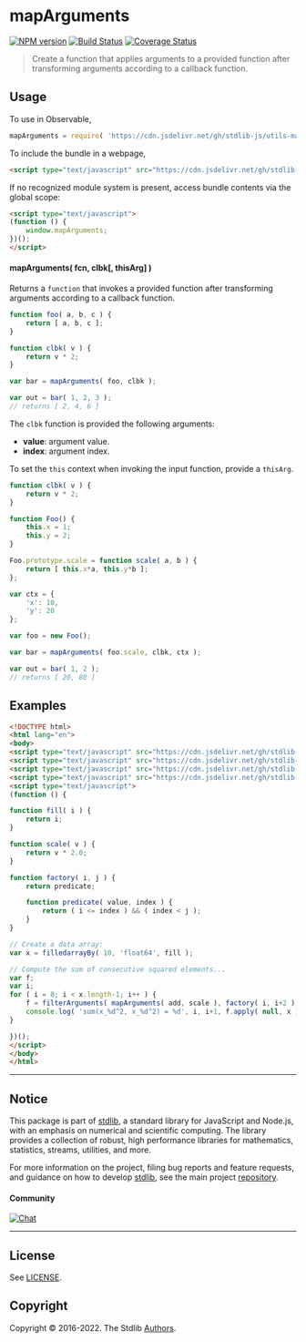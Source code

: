 <!--

@license Apache-2.0

Copyright (c) 2021 The Stdlib Authors.

Licensed under the Apache License, Version 2.0 (the "License");
you may not use this file except in compliance with the License.
You may obtain a copy of the License at

   http://www.apache.org/licenses/LICENSE-2.0

Unless required by applicable law or agreed to in writing, software
distributed under the License is distributed on an "AS IS" BASIS,
WITHOUT WARRANTIES OR CONDITIONS OF ANY KIND, either express or implied.
See the License for the specific language governing permissions and
limitations under the License.

-->

# mapArguments

[![NPM version][npm-image]][npm-url] [![Build Status][test-image]][test-url] [![Coverage Status][coverage-image]][coverage-url] <!-- [![dependencies][dependencies-image]][dependencies-url] -->

> Create a function that applies arguments to a provided function after transforming arguments according to a callback function.

<!-- Section to include introductory text. Make sure to keep an empty line after the intro `section` element and another before the `/section` close. -->

<section class="intro">

</section>

<!-- /.intro -->

<!-- Package usage documentation. -->



<section class="usage">

## Usage

To use in Observable,

```javascript
mapArguments = require( 'https://cdn.jsdelivr.net/gh/stdlib-js/utils-map-arguments@umd/bundle.js' )
```

To include the bundle in a webpage,

```html
<script type="text/javascript" src="https://cdn.jsdelivr.net/gh/stdlib-js/utils-map-arguments@umd/bundle.js"></script>
```

If no recognized module system is present, access bundle contents via the global scope:

```html
<script type="text/javascript">
(function () {
    window.mapArguments;
})();
</script>
```

#### mapArguments( fcn, clbk\[, thisArg] )

Returns a `function` that invokes a provided function after transforming arguments according to a callback function.

```javascript
function foo( a, b, c ) {
    return [ a, b, c ];
}

function clbk( v ) {
    return v * 2;
}

var bar = mapArguments( foo, clbk );

var out = bar( 1, 2, 3 );
// returns [ 2, 4, 6 ]
```

The `clbk` function is provided the following arguments:

-   **value**: argument value.
-   **index**: argument index.

To set the `this` context when invoking the input function, provide a `thisArg`.

<!-- eslint-disable no-restricted-syntax -->

```javascript
function clbk( v ) {
    return v * 2;
}

function Foo() {
    this.x = 1;
    this.y = 2;
}

Foo.prototype.scale = function scale( a, b ) {
    return [ this.x*a, this.y*b ];
};

var ctx = {
    'x': 10,
    'y': 20
};

var foo = new Foo();

var bar = mapArguments( foo.scale, clbk, ctx );

var out = bar( 1, 2 );
// returns [ 20, 80 ]
```

</section>

<!-- /.usage -->

<!-- Package usage notes. Make sure to keep an empty line after the `section` element and another before the `/section` close. -->

<section class="notes">

</section>

<!-- /.notes -->

<!-- Package usage examples. -->

<section class="examples">

## Examples

<!-- eslint no-undef: "error" -->

```html
<!DOCTYPE html>
<html lang="en">
<body>
<script type="text/javascript" src="https://cdn.jsdelivr.net/gh/stdlib-js/array-filled-by@umd/bundle.js"></script>
<script type="text/javascript" src="https://cdn.jsdelivr.net/gh/stdlib-js/math-base-ops-add@umd/bundle.js"></script>
<script type="text/javascript" src="https://cdn.jsdelivr.net/gh/stdlib-js/utils-filter-arguments@umd/bundle.js"></script>
<script type="text/javascript" src="https://cdn.jsdelivr.net/gh/stdlib-js/utils-map-arguments@umd/bundle.js"></script>
<script type="text/javascript">
(function () {

function fill( i ) {
    return i;
}

function scale( v ) {
    return v * 2.0;
}

function factory( i, j ) {
    return predicate;

    function predicate( value, index ) {
        return ( i <= index ) && ( index < j );
    }
}

// Create a data array:
var x = filledarrayBy( 10, 'float64', fill );

// Compute the sum of consecutive squared elements...
var f;
var i;
for ( i = 0; i < x.length-1; i++ ) {
    f = filterArguments( mapArguments( add, scale ), factory( i, i+2 ) );
    console.log( 'sum(x_%d^2, x_%d^2) = %d', i, i+1, f.apply( null, x ) );
}

})();
</script>
</body>
</html>
```

</section>

<!-- /.examples -->

<!-- Section to include cited references. If references are included, add a horizontal rule *before* the section. Make sure to keep an empty line after the `section` element and another before the `/section` close. -->

<section class="references">

</section>

<!-- /.references -->

<!-- Section for related `stdlib` packages. Do not manually edit this section, as it is automatically populated. -->

<section class="related">

</section>

<!-- /.related -->

<!-- Section for all links. Make sure to keep an empty line after the `section` element and another before the `/section` close. -->


<section class="main-repo" >

* * *

## Notice

This package is part of [stdlib][stdlib], a standard library for JavaScript and Node.js, with an emphasis on numerical and scientific computing. The library provides a collection of robust, high performance libraries for mathematics, statistics, streams, utilities, and more.

For more information on the project, filing bug reports and feature requests, and guidance on how to develop [stdlib][stdlib], see the main project [repository][stdlib].

#### Community

[![Chat][chat-image]][chat-url]

---

## License

See [LICENSE][stdlib-license].


## Copyright

Copyright &copy; 2016-2022. The Stdlib [Authors][stdlib-authors].

</section>

<!-- /.stdlib -->

<!-- Section for all links. Make sure to keep an empty line after the `section` element and another before the `/section` close. -->

<section class="links">

[npm-image]: http://img.shields.io/npm/v/@stdlib/utils-map-arguments.svg
[npm-url]: https://npmjs.org/package/@stdlib/utils-map-arguments

[test-image]: https://github.com/stdlib-js/utils-map-arguments/actions/workflows/test.yml/badge.svg?branch=main
[test-url]: https://github.com/stdlib-js/utils-map-arguments/actions/workflows/test.yml?query=branch:main

[coverage-image]: https://img.shields.io/codecov/c/github/stdlib-js/utils-map-arguments/main.svg
[coverage-url]: https://codecov.io/github/stdlib-js/utils-map-arguments?branch=main

<!--

[dependencies-image]: https://img.shields.io/david/stdlib-js/utils-map-arguments.svg
[dependencies-url]: https://david-dm.org/stdlib-js/utils-map-arguments/main

-->

[chat-image]: https://img.shields.io/gitter/room/stdlib-js/stdlib.svg
[chat-url]: https://gitter.im/stdlib-js/stdlib/

[stdlib]: https://github.com/stdlib-js/stdlib

[stdlib-authors]: https://github.com/stdlib-js/stdlib/graphs/contributors

[umd]: https://github.com/umdjs/umd
[es-module]: https://developer.mozilla.org/en-US/docs/Web/JavaScript/Guide/Modules

[deno-url]: https://github.com/stdlib-js/utils-map-arguments/tree/deno
[umd-url]: https://github.com/stdlib-js/utils-map-arguments/tree/umd
[esm-url]: https://github.com/stdlib-js/utils-map-arguments/tree/esm

[stdlib-license]: https://raw.githubusercontent.com/stdlib-js/utils-map-arguments/main/LICENSE

</section>

<!-- /.links -->
